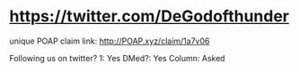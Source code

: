 # https://twitter.com/DeGodofthunder

unique POAP claim link: 
http://POAP.xyz/claim/1a7v06

Following us on twitter? 1: Yes
DMed?: Yes
Column: Asked